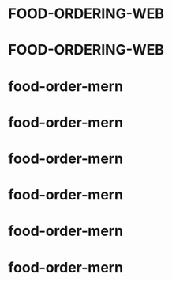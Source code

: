 # FOOD-ORDERING-WEB
# FOOD-ORDERING-WEB
# food-order-mern
# food-order-mern
# food-order-mern
# food-order-mern
# food-order-mern
# food-order-mern
